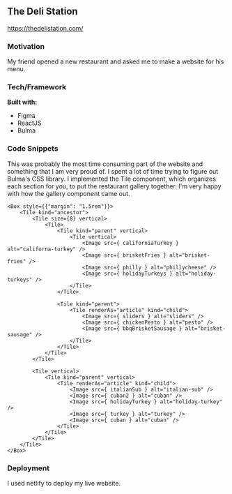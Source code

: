 ## The Deli Station
https://thedelistation.com/

### Motivation
My friend opened a new restaurant and asked me to make a website for his menu.

### Tech/Framework
**Built with:**

- Figma
- ReactJS
- Bulma

### Code Snippets
This was probably the most time consuming part of the website and something that I am very proud of. I spent a lot of time trying to figure out Bulma's CSS library. I implemented the Tile component, which organizes each section for you, to put the restaurant gallery together. I'm very happy with how the gallery component came out.

```
<Box style={{"margin": "1.5rem"}}>
    <Tile kind="ancestor">
        <Tile size={8} vertical>
            <Tile>
                <Tile kind="parent" vertical>
                    <Tile vertical>
                        <Image src={ californiaTurkey } alt="californa-turkey" />
                        <Image src={ brisketFries } alt="brisket-fries" />
                        <Image src={ philly } alt="phillycheese" />
                        <Image src={ holidayTurkeys } alt="holiday-turkeys" />
                    </Tile>
                </Tile>

                <Tile kind="parent">
                    <Tile renderAs="article" kind="child">
                        <Image src={ sliders } alt="sliders" />
                        <Image src={ chickenPesto } alt="pesto" />
                        <Image src={ bbqBrisketSausage } alt="brisket-sausage" />
                    </Tile>
                </Tile>
            </Tile>
        </Tile>

        <Tile vertical>
            <Tile kind="parent" vertical>
                <Tile renderAs="article" kind="child">
                    <Image src={ italianSub } alt="italian-sub" />
                    <Image src={ cuban2 } alt="cuban" />
                    <Image src={ holidayTurkey } alt="holiday-turkey" />
                    <Image src={ turkey } alt="turkey" />
                    <Image src={ cuban } alt="cuban" />
                </Tile>
            </Tile>
        </Tile>
    </Tile>
</Box>
```

### Deployment
I used netlify to deploy my live website.
